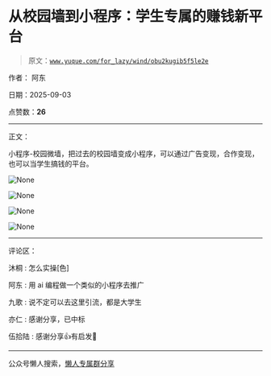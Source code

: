 # 从校园墙到小程序：学生专属的赚钱新平台

> 原文：[`www.yuque.com/for_lazy/wind/obu2kugib5f5le2e`](https://www.yuque.com/for_lazy/wind/obu2kugib5f5le2e)

作者： 阿东

日期：2025-09-03

点赞数：**26**

* * *

正文：

小程序-校园微墙，把过去的校园墙变成小程序，可以通过广告变现，合作变现，也可以当学生搞钱的平台。

![](img/0d5b1d8ce8424d1f1e02f46199d3668c.png "None")

![](img/a6374ebb0125a502bdb04205e260dfd9.png "None")

![](img/c8b47fb00694128532a1ce4545380771.png "None")

![](img/261daa13f9c85a3c2406cbcdc0ff5566.png "None")

* * *

评论区：

沐桐 : 怎么实操[色]

阿东 : 用 ai 编程做一个类似的小程序去推广

九歌 : 说不定可以去这里引流，都是大学生

亦仁 : 感谢分享，已中标

伍拾陆 : 感谢分享👍有启发🌹

* * *

公众号懒人搜索，[懒人专属群分享](https://lazybook.fun/#/blog/group)